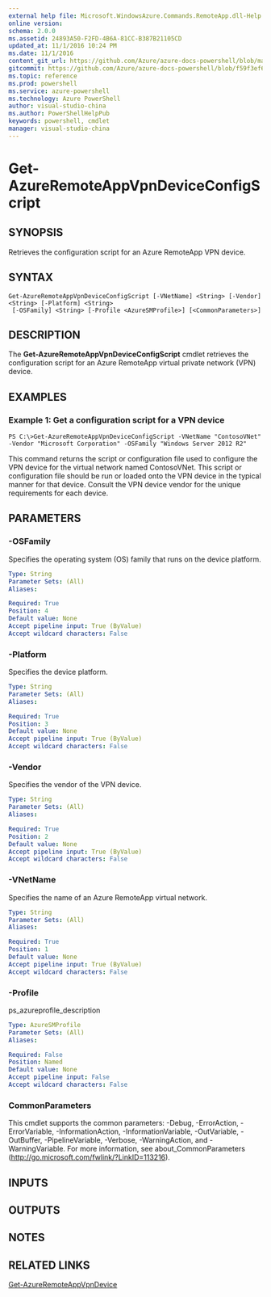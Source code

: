 ```yaml
---
external help file: Microsoft.WindowsAzure.Commands.RemoteApp.dll-Help.xml
online version: 
schema: 2.0.0
ms.assetid: 24893A50-F2FD-4B6A-81CC-B387B21105CD
updated_at: 11/1/2016 10:24 PM
ms.date: 11/1/2016
content_git_url: https://github.com/Azure/azure-docs-powershell/blob/master/azureps-cmdlets-docs/ServiceManagement/Azure.RemoteApp/v1.6.1/Get-AzureRemoteAppVpnDeviceConfigScript.md
gitcommit: https://github.com/Azure/azure-docs-powershell/blob/f59f3ef60bc592383812213e69fd77ba950759ed/azureps-cmdlets-docs/ServiceManagement/Azure.RemoteApp/v1.6.1/Get-AzureRemoteAppVpnDeviceConfigScript.md
ms.topic: reference
ms.prod: powershell
ms.service: azure-powershell
ms.technology: Azure PowerShell
author: visual-studio-china
ms.author: PowerShellHelpPub
keywords: powershell, cmdlet
manager: visual-studio-china
---
```


# Get-AzureRemoteAppVpnDeviceConfigScript

## SYNOPSIS
Retrieves the configuration script for an Azure RemoteApp VPN device.

## SYNTAX

```
Get-AzureRemoteAppVpnDeviceConfigScript [-VNetName] <String> [-Vendor] <String> [-Platform] <String>
 [-OSFamily] <String> [-Profile <AzureSMProfile>] [<CommonParameters>]
```

## DESCRIPTION
The **Get-AzureRemoteAppVpnDeviceConfigScript** cmdlet retrieves the configuration script for an Azure RemoteApp virtual private network (VPN) device.

## EXAMPLES

### Example 1: Get a configuration script for a VPN device
```
PS C:\>Get-AzureRemoteAppVpnDeviceConfigScript -VNetName "ContosoVNet" -Vendor "Microsoft Corporation" -OSFamily "Windows Server 2012 R2"
```

This command returns the script or configuration file used to configure the VPN device for the virtual network named ContosoVNet.
This script or configuration file should be run or loaded onto the VPN device in the typical manner for that device.
Consult the VPN device vendor for the unique requirements for each device.

## PARAMETERS

### -OSFamily
Specifies the operating system (OS) family that runs on the device platform.

```yaml
Type: String
Parameter Sets: (All)
Aliases: 

Required: True
Position: 4
Default value: None
Accept pipeline input: True (ByValue)
Accept wildcard characters: False
```

### -Platform
Specifies the device platform.

```yaml
Type: String
Parameter Sets: (All)
Aliases: 

Required: True
Position: 3
Default value: None
Accept pipeline input: True (ByValue)
Accept wildcard characters: False
```

### -Vendor
Specifies the vendor of the VPN device.

```yaml
Type: String
Parameter Sets: (All)
Aliases: 

Required: True
Position: 2
Default value: None
Accept pipeline input: True (ByValue)
Accept wildcard characters: False
```

### -VNetName
Specifies the name of an Azure RemoteApp virtual network.

```yaml
Type: String
Parameter Sets: (All)
Aliases: 

Required: True
Position: 1
Default value: None
Accept pipeline input: True (ByValue)
Accept wildcard characters: False
```

### -Profile
ps_azureprofile_description

```yaml
Type: AzureSMProfile
Parameter Sets: (All)
Aliases: 

Required: False
Position: Named
Default value: None
Accept pipeline input: False
Accept wildcard characters: False
```

### CommonParameters
This cmdlet supports the common parameters: -Debug, -ErrorAction, -ErrorVariable, -InformationAction, -InformationVariable, -OutVariable, -OutBuffer, -PipelineVariable, -Verbose, -WarningAction, and -WarningVariable. For more information, see about_CommonParameters (http://go.microsoft.com/fwlink/?LinkID=113216).

## INPUTS

## OUTPUTS

## NOTES

## RELATED LINKS

[Get-AzureRemoteAppVpnDevice](xref:ServiceManagement/Azure.RemoteApp/v1.6.1/Get-AzureRemoteAppVpnDevice.md)


